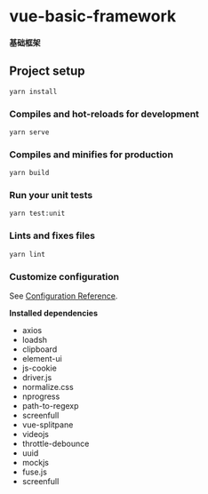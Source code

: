 # vue-basic-framework

#### 基础框架

## Project setup
```
yarn install
```

### Compiles and hot-reloads for development
```
yarn serve
```

### Compiles and minifies for production
```
yarn build
```

### Run your unit tests
```
yarn test:unit
```

### Lints and fixes files
```
yarn lint
```

### Customize configuration
See [Configuration Reference](https://cli.vuejs.org/config/).


**Installed dependencies**

- axios
- loadsh
- clipboard
- element-ui
- js-cookie
- driver.js
- normalize.css
- nprogress
- path-to-regexp
- screenfull
- vue-splitpane
- videojs
- throttle-debounce
- uuid
- mockjs
- fuse.js
- screenfull